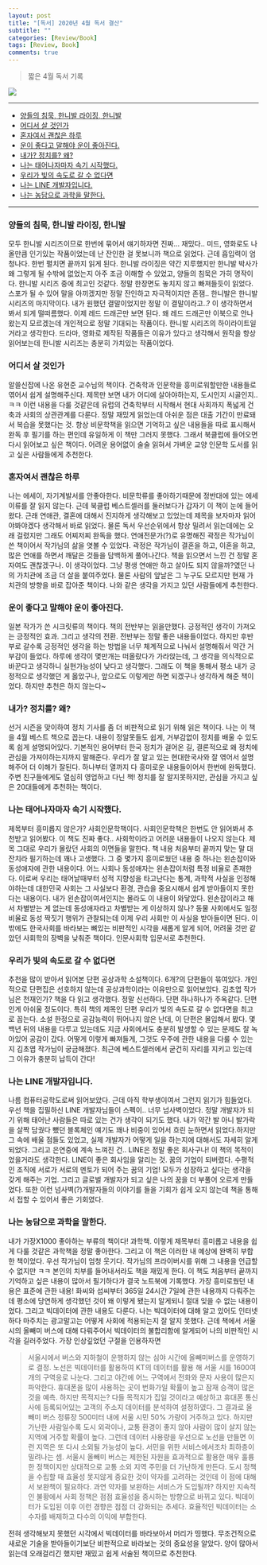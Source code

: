 ```yaml
---
layout: post
title: "[독서] 2020년 4월 독서 결산"
subtitle: ""
categories: [Review/Book]
tags: [Review, Book]
comments: true
---
```


> 짧은 4월 독서 기록

![](https://drive.google.com/uc?id=1L643SD10s1Amk48kRahVho7fbKI9ou67)

---
- [양들의 침묵, 한니발 라이징, 한니발](#%ec%96%91%eb%93%a4%ec%9d%98-%ec%b9%a8%eb%ac%b5-%ed%95%9c%eb%8b%88%eb%b0%9c-%eb%9d%bc%ec%9d%b4%ec%a7%95-%ed%95%9c%eb%8b%88%eb%b0%9c)
- [어디서 살 것인가](#%ec%96%b4%eb%94%94%ec%84%9c-%ec%82%b4-%ea%b2%83%ec%9d%b8%ea%b0%80)
- [혼자여서 괜찮은 하루](#%ed%98%bc%ec%9e%90%ec%97%ac%ec%84%9c-%ea%b4%9c%ec%b0%ae%ec%9d%80-%ed%95%98%eb%a3%a8)
- [운이 좋다고 말해야 운이 좋아진다.](#%ec%9a%b4%ec%9d%b4-%ec%a2%8b%eb%8b%a4%ea%b3%a0-%eb%a7%90%ed%95%b4%ec%95%bc-%ec%9a%b4%ec%9d%b4-%ec%a2%8b%ec%95%84%ec%a7%84%eb%8b%a4)
- [내가? 정치를? 왜?](#%eb%82%b4%ea%b0%80-%ec%a0%95%ec%b9%98%eb%a5%bc-%ec%99%9c)
- [나는 태어나자마자 속기 시작했다.](#%eb%82%98%eb%8a%94-%ed%83%9c%ec%96%b4%eb%82%98%ec%9e%90%eb%a7%88%ec%9e%90-%ec%86%8d%ea%b8%b0-%ec%8b%9c%ec%9e%91%ed%96%88%eb%8b%a4)
- [우리가 빛의 속도로 갈 수 없다면](#%ec%9a%b0%eb%a6%ac%ea%b0%80-%eb%b9%9b%ec%9d%98-%ec%86%8d%eb%8f%84%eb%a1%9c-%ea%b0%88-%ec%88%98-%ec%97%86%eb%8b%a4%eb%a9%b4)
- [나는 LINE 개발자입니다.](#%eb%82%98%eb%8a%94-line-%ea%b0%9c%eb%b0%9c%ec%9e%90%ec%9e%85%eb%8b%88%eb%8b%a4)
- [나는 농담으로 과학을 말한다.](#%eb%82%98%eb%8a%94-%eb%86%8d%eb%8b%b4%ec%9c%bc%eb%a1%9c-%ea%b3%bc%ed%95%99%ec%9d%84-%eb%a7%90%ed%95%9c%eb%8b%a4)

***

### 양들의 침묵, 한니발 라이징, 한니발
모두 한니발 시리즈이므로 한번에 묶어서 얘기하자면 진짜... 재밌다.. 미드, 영화로도 나올만큼 인기있는 작품이었는데 난 잔인한 걸 못보니까 책으로 읽었다. 근데 흡입력이 엄청나다. 한번 펼치면 끝까지 읽게 된다. 한니발 라이징은 약간 지루했지만 한니발 박사가 왜 그렇게 될 수밖에 없었는지 아주 조금 이해할 수 있었고, 양들의 침묵은 가히 명작이다. 한니발 시리즈 중에 최고인 것같다. 정말 한장면도 놓치지 않고 빠져들듯이 읽었다. 스포가 될 수 있어 말을 아끼겠지만 정말 잔인하고 자극적이지만 존잼.. 한니발은 한니발 시리즈의 마지막이다. 내가 원했던 결말이었지만 정말 이 결말이라고..? 이 생각하면서 봐서 되게 떨떠름했다. 이제 레드 드래곤만 보면 된다. 왜 레드 드래곤만 이북으로 안나왔는지 모르겠는데 개인적으로 정말 기대되는 작품이다. 한니발 시리즈의 하이라이트일거라고 생각한다. 드라마, 영화로 제작된 작품들은 이유가 있다고 생각해서 원작을 항상 읽어보는데 한니발 시리즈는 충분히 가치있는 작품이었다. 

### 어디서 살 것인가
알쓸신잡에 나온 유현준 교수님의 책이다. 건축학과 인문학을 흥미로워할만한 내용들로 엮어서 쉽게 설명해주신다. 제목만 보면 내가 어디에 살아야하는지, 도시인지 시골인지..ㅋㅋ 이런 내용을 다룰 것같은데 유럽의 건축학부터 시작해서 현대 사회까지 폭넓게 건축과 사회의 상관관계를 다룬다. 정말 재밌게 읽었는데 아쉬운 점은 대출 기간이 만료돼서 복습을 못했다는 것. 항상 비문학책을 읽으면 기억하고 싶은 내용들을 따로 표시해서 완독 후 필기를 하는 편인데 유일하게 이 책만 그러지 못했다. 그래서 북클럽에 들어오면 다시 읽어보고 싶은 책이다. 어려운 용어없이 술술 읽혀서 가벼운 교양 인문학 도서를 읽고 싶은 사람들에게 추천한다.

### 혼자여서 괜찮은 하루
나는 에세이, 자기계발서를 안좋아한다. 비문학류를 좋아하기때문에 정반대에 있는 에세이류를 잘 읽지 않는다. 근데 북클럽 베스트셀러를 둘러보다가 갑자기 이 책이 눈에 들어왔다. 근래 연애관, 결혼에 대해서 진지하게 생각해보고 있었는데 제목을 보자마자 읽어야봐야겠다 생각해서 바로 읽었다. 물론 독서 우선순위에서 항상 밀려서 읽는데에는 오래 걸렸지만 그래도 어찌저찌 완독을 했다. 연애전문가(?)로 유명해진 곽정은 작가님이 쓴 책이어서 작가님의 삶을 엿볼 수 있었다. 곽정은 작가님이 결혼을 하고, 이혼을 하고, 많은 연애를 하면서 깨달은 것들을 담백하게  풀어나간다. 책을 읽으면서 느낀 건 정말 혼자여도 괜찮겠구나. 이 생각이었다. 그냥 평생 연애만 하고 살아도 되지 않을까?였던 나의 가치관에 조금 더 살을 붙여주었다. 물론 사람의 앞날은 그 누구도 모르지만 현재 가치관의 방향을 바로 잡아준 책이다. 나와 같은 생각을 가지고 있던 사람들에게 추천한다.

### 운이 좋다고 말해야 운이 좋아진다.
일본 작가가 쓴 시크릿류의 책이다. 책의 전반부는 읽을만했다. 긍정적인 생각이 가져오는 긍정적인 효과. 그리고 생각의 전환. 전반부는 정말 좋은 내용들이었다. 하지만 후반부로 갈수록 긍정적인 생각을 하는 방법을 너무 체계적으로 나눠서 설명해줘서 약간 거부감이 들었다. 하루에 생각이 몇만개는 떠올랐다가 가라앉는데, 그 생각을 의식적으로 바꾼다고 생각하니 실현가능성이 낮다고 생각했다. 그래도 이 책을 통해서 평소 내가 긍정적으로 생각했던 게 옳았구나, 앞으로도 이렇게만 하면 되겠구나 생각하게 해준 책이었다. 하지만 추천은 하지 않는다~

### 내가? 정치를? 왜?
선거 시즌을 맞이하여 정치 기사를 좀 더 비판적으로 읽기 위해 읽은 책이다. 나는 이 책을 4월 베스트 책으로 꼽는다. 내용이 정알못들도 쉽게, 거부감없이 정치를 배울 수 있도록 쉽게 설명되어있다. 기본적인 용어부터 한국 정치가 걸어온 길, 결론적으로 왜 정치에 관심을 가져야하는지까지 말해준다. 우리가 잘 알고 있는 현대한국사와 잘 엮어서 설명해주어 더 이해가 잘된다. 하나부터 열까지 다 흥미로운 내용들이어서 한번에 완독했다. 주변 친구들에게도 열심히 영업하고 다닌 책! 정치를 잘 알지못하지만, 관심을 가지고 싶은 20대들에게 추천하는 책이다. 

### 나는 태어나자마자 속기 시작했다.
제목부터 흥미롭지 않은가? 사회인문학책이다. 사회인문학책은 한번도 안 읽어봐서 추천받고 읽어봤다. 이 책도 진짜 좋다.. 사회학이라고 어려운 내용들이 나오지 않는다. 제목 그대로 우리가 몰랐던 사회의 이면들을 말한다. 책 내용 처음부터 끝까지 맞는 말 대잔치라 필기하는데 꽤나 고생했다. 그 중 몇가지 흥미로웠던 내용 중 하나는 왼손잡이와 동성애자에 관한 내용이다. 어느 사회나 동성애자는 왼손잡이처럼 특정 비율로 존재한다. 이로써 우리는 태어날때부터 성적 지향성을 타고난다는 통계, 과학적 사실을 인정해야하는데 대한민국 사회는 그 사실보다 환경, 관습을 중요시해서 쉽게 받아들이지 못한다는 내용이다. 내가 왼손잡이여서인지는 몰라도 이 내용이 와닿았다. 왼손잡이라고 해서 차별받는 게 없는데 동성애자라고 차별받는 게 이상하지 않나? 동물 사회에서도 일정 비율로 동성 짝짓기 행위가 관찰되는데 이제 우리 사회만 이 사실을 받아들이면 된다. 이 밖에도 한국사회를 바라보는 뼈있는 비판적인 시각을 새롭게 알게 되어, 어려울 것만 같았던 사회학의 장벽을 낮춰준 책이다. 인문사회학 입문서로 추천한다.

### 우리가 빛의 속도로 갈 수 없다면
추천을 많이 받아서 읽어본 단편 공상과학 소설책이다. 6개?의 단편들이 묶여있다. 개인적으로 단편집은 선호하지 않는데 공상과학이라는 이유만으로 읽어보았다. 김초엽 작가님은 천재인가? 책을 다 읽고 생각했다. 정말 신선하다. 단편 하나하나가 주옥같다. 단편인게 아쉬울 정도이다. 특히 책의 제목인 단편 우리가 빛의 속도로 갈 수 없다면을 최고로 꼽는다. 소설 한정으로 공감능력이 뛰어나지 않은 난데, 이 단편은 몰입해서 봤다. 몇백년 뒤의 내용을 다루고 있는데도 지금 사회에서도 충분히 발생할 수 있는 문제도 잘 녹아있어 공감이 갔다. 어떻게 이렇게 빠져들게, 그것도 우주에 관한 내용을 다룰 수 있는지 김초엽 작가님이 궁금해졌다. 최근에 베스트셀러에서 굳건히 자리를 지키고 있는데 그 이유가 충분히 납득이 간다! 

### 나는 LINE 개발자입니다.
나름 컴퓨터공학도로써 읽어보았다. 근데 아직 학부생이여서 그런지 읽기가 힘들었다. 우선 책을 집필하신 LINE 개발자님들이 스펙이.. 너무 넘사벽이었다. 정말 개발자가 되기 위해 태어난 사람들은 따로 있는 건가 생각이 되기도 했다. 내가 약간 발 아니 발가락을 살짝 담궜다 뺐던 블록체인 얘기도 꽤나 비중이 있어서 흐린 눈하면서 읽었다.하지만 그 속에 배울 점들도 있었고, 실제 개발자가 어떻게 일을 하는지에 대해서도 자세히 알게되었다. 그리고 은연중에 계속 느껴진 건.. LINE은 정말 좋은 회사구나! 이 책의 목적이었을거라도 생각한다. LINE이 좋은 회사임을 알리는 것. 꿈의 기업이 되버렸다. 수평적인 조직에 서로가 서로의 멘토가 되어 주는 꿈의 기업! 모두가 성장하고 싶다는 생각을 갖게 해주는 기업. 그리고 글로벌 개발자가 되고 싶은 나의 꿈을 더 부풀어 오르게 만들었다. 또한 이런 넘사벽(?)개발자들의 이야기를 들을 기회가 쉽게 오지 않는데 책을 통해서 접할 수 있어서 좋은 기회였다. 

### 나는 농담으로 과학을 말한다.
내가 가장X1000 좋아하는 부류의 책이다! 과학책. 이렇게 제목부터 흥미롭고 내용을 쉽게 다룰 것같은 과학책을 정말 좋아한다. 그리고 이 책은 이러한 내 예상에 완벽히 부합한 책이었다. 우선 작가님이 엄청 웃기다. 작가님의 프라이버시를 위해 그 내용을 언급할 수 없지만 ㅋㅋ 본인의 치부를 들어내서라도 책을 재밌게 한다. 이 책도 처음부터 끝까지 기억하고 싶은 내용이 많아서 필기하다가 결국 노트북에 기록했다. 가장 흥미로웠던 내용은 표준에 관한 내용! 화씨와 섭씨부터 365일 24시간 7일에 관한 내용까지 다뤄주는데 평소에 당연하게 생각했던 것이 왜 이렇게 됐는지 알게되니 절대 잊을 수 없는 내용이었다. 그리고 빅데이터에 관한 내용도 다룬다. 나는 빅데이터에 대해 알고 있어도 인터넷하다 마주치는 광고말고는 어떻게 사회에 적용되는지 잘 알지 못했다. 근데 책에서 서울시의 올빼미 버스에 대해 다뤄주어서 빅데이터의 불합리함에 알게되어 나의 비판적인 시각을 길러주었다. 가장 인상깊었던 구절을 인용하자면 
>  서울시에서 버스와 지하철이 운행하지 않는 심야 시간에 올빼미버스를 운영하기로 결정. 노선은 빅데이터를 활용하여 KT의 데이터를 활용 해 서울 시를 1600여개의 구역응로 나눈다. 그리고 야간에 어느 구역에서 전화와 문자 사용이 많은지 파악한다. 휴대폰을 많이 사용하는 곳이 번화가일 확률이 높고 잠재 승객이 많은 것을 예측. 하지만 목적지는? 다들 목적지가 집일 것이라고 예상하고 휴대폰 통신사에 등록되어있는 고객의 주소지 데이터를 분석하여 설정하였다.
그 결과로 올빼미 버스 정류장 500미터 내에 서울 시민 50% 가량이 거주하고 있다. 하지만 가난한 사람일수록 도시 외곽이나, 교통 환경이 좋지 않아 사람이 많이 살지 않는 지역에 거주할 확률이 높다. 그런데 데이터 사용량을 우선으로 노선을 만들면 이런 지역은 또 다시 소외될 가능성이 높다. 서민을 위한 서비스에서조차 최하층이 밀려나는 셈. 
서울시 올빼미 버스는 제한된 자원을 효과적으로 활용한 매우 훌륭한 정책이지만 상대적으로 교통 소외 지역 주민을 더 가난하게 만든다. 도시 정책을 수립할 때 효율성 못지않게 중요한 것이 약자를 고려하는 것인데 이 점에 대해서 보완책이 필요하다. 
과연 약자를 보완하는 서비스가 도입될까? 하지만 지속적인 불황에서 사회 정책은 점점 효율성을 중시하는 방향으로 바뀌고 있다. 빅데이터가 도입된 이후 이런 경향은 점점 더 강화되는 추세다. 효율적인 빅데이터는 소수자를 배제하고 다수의 이익에 부합한다.

전혀 생각해보지 못했던 시각에서 빅데이터를 바라보아서 머리가 띵했다. 무조건적으로 새로운 기술을 받아들이기보단 비판적으로 바라보는 것의 중요성을 알았다. 양이 많아서 읽는데 오래걸리긴 했지만 재밌고 쉽게 서술된 책이므로 추천한다. 